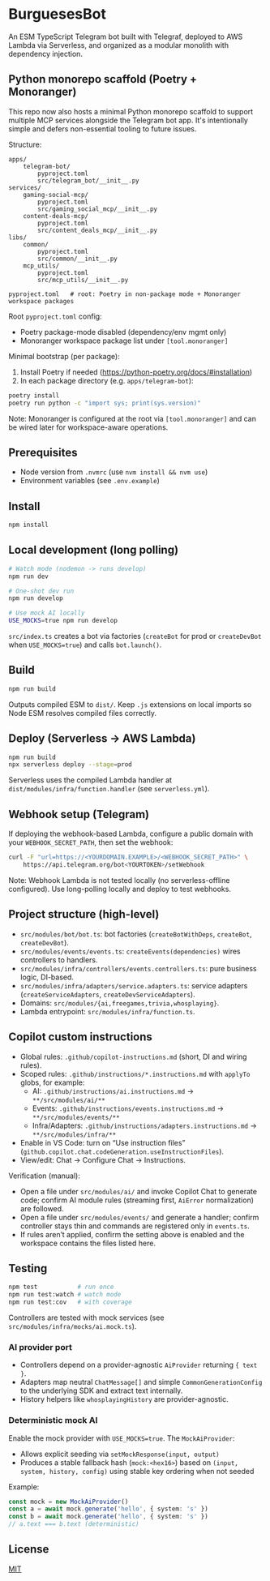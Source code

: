 # BurguesesBot

An ESM TypeScript Telegram bot built with Telegraf, deployed to AWS Lambda via Serverless, and organized as a modular monolith with dependency injection.

## Python monorepo scaffold (Poetry + Monoranger)

This repo now also hosts a minimal Python monorepo scaffold to support multiple MCP services alongside the Telegram bot app. It's intentionally simple and defers non-essential tooling to future issues.

Structure:

```
apps/
	telegram-bot/
		pyproject.toml
		src/telegram_bot/__init__.py
services/
	gaming-social-mcp/
		pyproject.toml
		src/gaming_social_mcp/__init__.py
	content-deals-mcp/
		pyproject.toml
		src/content_deals_mcp/__init__.py
libs/
	common/
		pyproject.toml
		src/common/__init__.py
	mcp_utils/
		pyproject.toml
		src/mcp_utils/__init__.py

pyproject.toml   # root: Poetry in non-package mode + Monoranger workspace packages
```

Root `pyproject.toml` config:

- Poetry package-mode disabled (dependency/env mgmt only)
- Monoranger workspace package list under `[tool.monoranger]`

Minimal bootstrap (per package):

1) Install Poetry if needed (https://python-poetry.org/docs/#installation)
2) In each package directory (e.g. `apps/telegram-bot`):

```bash
poetry install
poetry run python -c "import sys; print(sys.version)"
```

Note: Monoranger is configured at the root via `[tool.monoranger]` and can be wired later for workspace-aware operations.

## Prerequisites
- Node version from `.nvmrc` (use `nvm install && nvm use`)
- Environment variables (see `.env.example`)

## Install

```bash
npm install
```

## Local development (long polling)

```bash
# Watch mode (nodemon -> runs develop)
npm run dev

# One-shot dev run
npm run develop

# Use mock AI locally
USE_MOCKS=true npm run develop
```

`src/index.ts` creates a bot via factories (`createBot` for prod or `createDevBot` when `USE_MOCKS=true`) and calls `bot.launch()`.

## Build

```bash
npm run build
```

Outputs compiled ESM to `dist/`. Keep `.js` extensions on local imports so Node ESM resolves compiled files correctly.

## Deploy (Serverless → AWS Lambda)

```bash
npm run build
npx serverless deploy --stage=prod
```

Serverless uses the compiled Lambda handler at `dist/modules/infra/function.handler` (see `serverless.yml`).

## Webhook setup (Telegram)

If deploying the webhook-based Lambda, configure a public domain with your `WEBHOOK_SECRET_PATH`, then set the webhook:

```bash
curl -F "url=https://<YOURDOMAIN.EXAMPLE>/<WEBHOOK_SECRET_PATH>" \
	https://api.telegram.org/bot<YOURTOKEN>/setWebhook
```

Note: Webhook Lambda is not tested locally (no serverless-offline configured). Use long-polling locally and deploy to test webhooks.

## Project structure (high-level)
- `src/modules/bot/bot.ts`: bot factories (`createBotWithDeps`, `createBot`, `createDevBot`).
- `src/modules/events/events.ts`: `createEvents(dependencies)` wires controllers to handlers.
- `src/modules/infra/controllers/events.controllers.ts`: pure business logic, DI-based.
- `src/modules/infra/adapters/service.adapters.ts`: service adapters (`createServiceAdapters`, `createDevServiceAdapters`).
- Domains: `src/modules/{ai,freegames,trivia,whosplaying}`.
- Lambda entrypoint: `src/modules/infra/function.ts`.

## Copilot custom instructions

- Global rules: `.github/copilot-instructions.md` (short, DI and wiring rules).
- Scoped rules: `.github/instructions/*.instructions.md` with `applyTo` globs, for example:
	- AI: `.github/instructions/ai.instructions.md` → `**/src/modules/ai/**`
	- Events: `.github/instructions/events.instructions.md` → `**/src/modules/events/**`
	- Infra/Adapters: `.github/instructions/adapters.instructions.md` → `**/src/modules/infra/**`
- Enable in VS Code: turn on “Use instruction files” (`github.copilot.chat.codeGeneration.useInstructionFiles`).
- View/edit: Chat → Configure Chat → Instructions.

Verification (manual):
- Open a file under `src/modules/ai/` and invoke Copilot Chat to generate code; confirm AI module rules (streaming first, `AiError` normalization) are followed.
- Open a file under `src/modules/events/` and generate a handler; confirm controller stays thin and commands are registered only in `events.ts`.
- If rules aren’t applied, confirm the setting above is enabled and the workspace contains the files listed here.

## Testing

```bash
npm test           # run once
npm run test:watch # watch mode
npm run test:cov   # with coverage
```

Controllers are tested with mock services (see `src/modules/infra/mocks/ai.mock.ts`).

### AI provider port

- Controllers depend on a provider-agnostic `AiProvider` returning `{ text }`.
- Adapters map neutral `ChatMessage[]` and simple `CommonGenerationConfig` to the underlying SDK and extract text internally.
- History helpers like `whosplayingHistory` are provider-agnostic.

### Deterministic mock AI

Enable the mock provider with `USE_MOCKS=true`. The `MockAiProvider`:

- Allows explicit seeding via `setMockResponse(input, output)`
- Produces a stable fallback hash (`mock:<hex16>`) based on `(input, system, history, config)` using stable key ordering when not seeded

Example:

```ts
const mock = new MockAiProvider()
const a = await mock.generate('hello', { system: 's' })
const b = await mock.generate('hello', { system: 's' })
// a.text === b.text (deterministic)
```

## License

[MIT](LICENSE)


